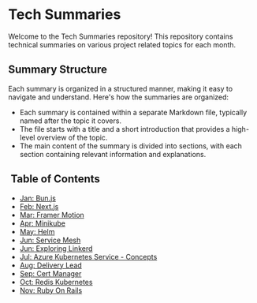 # Tech Summaries

Welcome to the Tech Summaries repository! This repository contains technical summaries on various project related topics for each month.

## Summary Structure

Each summary is organized in a structured manner, making it easy to navigate and understand. Here's how the summaries are organized:

- Each summary is contained within a separate Markdown file, typically named after the topic it covers.
- The file starts with a title and a short introduction that provides a high-level overview of the topic.
- The main content of the summary is divided into sections, with each section containing relevant information and explanations.

##  Table of Contents

- [Jan: Bun.js](./01%20January/bun-js.md)
- [Feb: Next.js](./02%20February/next-js.md)
- [Mar: Framer Motion](./03%20March/framer-motion.md)
- [Apr: Minikube](./04%20April/minikube.md)
- [May: Helm](./05%20May/helm.md)
- [Jun: Service Mesh](./06%20June/service-mesh.md)
- [Jun: Exploring Linkerd](./06%20June/exploring-linkerd.md)
- [Jul: Azure Kubernetes Service - Concepts](./07%20July/aks-concepts.md)
- [Aug: Delivery Lead](08%20August/delivery-lead.md)
- [Sep: Cert Manager](09%20September/cert-manager.md)
- [Oct: Redis Kubernetes](10%20October/redis-kubernetes.md)
- [Nov: Ruby On Rails](11%20November/ruby-on-rails.md)
